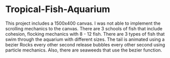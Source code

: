 # Tropical-Fish-Aquarium

This project includes a 1500x400 canvas. I was not able to implement the scrolling mechanics to the canvas.
There are 3 schools of fish that include cohesion, flocking mechanics with 8 - 12 fish.
There are 3 types of fish that swim through the aquarium with different sizes.
The tail is animated using a bezier
Rocks every other second release bubbles every other second using particle mechanics.
Also, there are seaweeds that use the bezier function.
